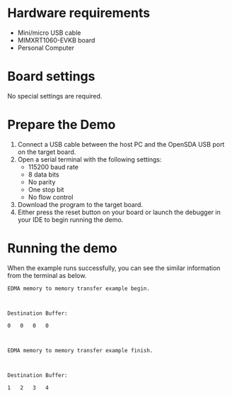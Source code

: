 Hardware requirements
=====================
- Mini/micro USB cable
- MIMXRT1060-EVKB board
- Personal Computer

Board settings
============
No special settings are required.

Prepare the Demo
===============
1.  Connect a USB cable between the host PC and the OpenSDA USB port on the target board. 
2.  Open a serial terminal with the following settings:
    - 115200 baud rate
    - 8 data bits
    - No parity
    - One stop bit
    - No flow control
3.  Download the program to the target board.
4.  Either press the reset button on your board or launch the debugger in your IDE to begin running the demo.

Running the demo
================
When the example runs successfully, you can see the similar information from the terminal as below.
~~~~~~~~~~~~~~~~~~~~~
EDMA memory to memory transfer example begin.



Destination Buffer:

0	0	0	0	



EDMA memory to memory transfer example finish.



Destination Buffer:

1	2	3	4	
~~~~~~~~~~~~~~~~~~~~~

